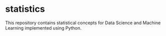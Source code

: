 # statistics
This repository contains statistical concepts for Data Science and Machine Learning implemented using Python.
